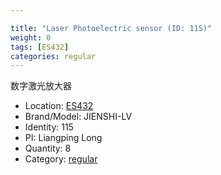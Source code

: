 ```yaml
---

title: "Laser Photoelectric sensor (ID: 115)"
weight: 0
tags: [ES432]
categories: regular
---
```


数字激光放大器

<!--more-->



- Location: [ES432](../../tags/es432)
- Brand/Model: JIENSHI-LV
- Identity: 115
- PI: Liangping Long
- Quantity: 8
- Category: [regular](../../categories/regular)






